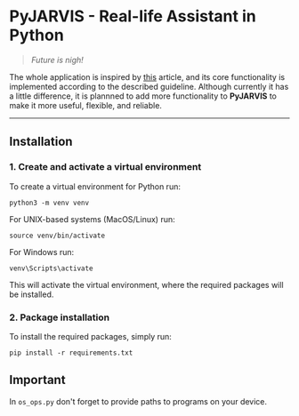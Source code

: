 # PyJARVIS - Real-life Assistant in Python

> *Future is nigh!*

The whole application is inspired by [this](https://www.freecodecamp.org/news/python-project-how-to-build-your-own-jarvis-using-python/) article, and its core functionality is implemented according to the described guideline. Although currently it has a little difference, it is plannned to add more functionality to **PyJARVIS** to make it more useful, flexible, and reliable.

---

## Installation
### 1. Create and activate a virtual environment
To create a virtual environment for Python run:
```
python3 -m venv venv
```

For UNIX-based systems (MacOS/Linux) run:
```
source venv/bin/activate
```
For Windows run:
```
venv\Scripts\activate
```
This will activate the virtual environment, where the required packages will be installed.
### 2. Package installation
To install the required packages, simply run:
```
pip install -r requirements.txt
```
## Important
In `os_ops.py` don't forget to provide paths to programs on your device.